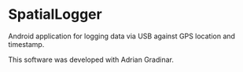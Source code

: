 # SpatialLogger

Android application for logging data via USB against GPS location and timestamp.

This software was developed with Adrian Gradinar.
